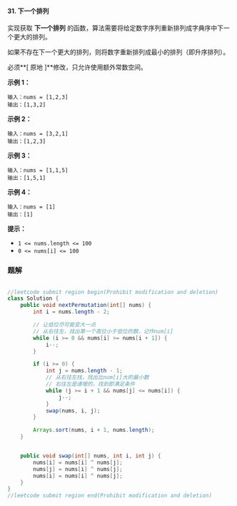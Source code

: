 #### 31. 下一个排列

实现获取 **下一个排列** 的函数，算法需要将给定数字序列重新排列成字典序中下一个更大的排列。

如果不存在下一个更大的排列，则将数字重新排列成最小的排列（即升序排列）。

必须**[ 原地 ]**修改，只允许使用额外常数空间。

**示例 1：**

```shell
输入：nums = [1,2,3]
输出：[1,3,2]
```

**示例 2：**

```shell
输入：nums = [3,2,1]
输出：[1,2,3]
```

**示例 3：**

```shell
输入：nums = [1,1,5]
输出：[1,5,1]
```

**示例 4：**

```shell
输入：nums = [1]
输出：[1]
```

**提示：**

- `1 <= nums.length <= 100`
- `0 <= nums[i] <= 100`

### 题解

```java

//leetcode submit region begin(Prohibit modification and deletion)
class Solution {
    public void nextPermutation(int[] nums) {
        int i = nums.length - 2;

        // 让低位尽可能变大一点
        // 从右往左，找出第一个高位小于低位的数，记作num[i]
        while (i >= 0 && nums[i] >= nums[i + 1]) {
            i--;
        }

        if (i >= 0) {
            int j = nums.length - 1;
            // 从右往左找，找出比num[i]大的最小数
            // 右往左是递增的，找到即满足条件
            while (j >= i + 1 && nums[j] <= nums[i]) {
                j--;
            }
            swap(nums, i, j);
        }

        Arrays.sort(nums, i + 1, nums.length);
    }


    public void swap(int[] nums, int i, int j) {
        nums[i] = nums[i] ^ nums[j];
        nums[j] = nums[i] ^ nums[j];
        nums[i] = nums[i] ^ nums[j];
    }
}
//leetcode submit region end(Prohibit modification and deletion)

```

